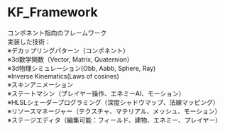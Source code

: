 # KF_Framework
コンポネント指向のフレームワーク<br />
実装した技術：<br />
※デカップリングパターン（コンポネント）<br />
※3d数学関数（Vector, Matrix, Quaternion）<br />
※3d物理シミュレーション(Obb, Aabb, Sphere, Ray)<br />
※Inverse Kinematics(Laws of cosines)<br />
※スキンアニメーション<br />
※ステートマシン（プレイヤー操作、エネミーAI、モーション）<br />
※HLSLシェーダープログラミング（深度シャドウマップ、法線マッピング）<br />
※リソースマネージャー（テクスチャ、マテリアル、メッシュ、モーション）<br />
※ステージエディタ（編集可能：フィールド、建物、エネミー、プレイヤー）<br />
